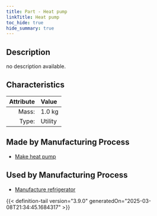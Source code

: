 ```yaml
---
title: Part - Heat pump
linkTitle: Heat pump
toc_hide: true
hide_summary: true
---
```

<!-- This is generated by the MarsSim HelpGenertor, do not edit. -->

## Description
no description available.

## Characteristics

| Attribute      | Value |
|--------:|:------|
|Mass:|1.0 kg|
|Type:|Utility|

## Made by Manufacturing Process

- [Make heat pump](/docs/definitions/process/make-heat-pump)

## Used by Manufacturing Process

- [Manufacture refrigerator](/docs/definitions/process/manufacture-refrigerator)



{{< definition-tail version="3.9.0" generatedOn="2025-03-08T21:34:45.1684317" >}}



